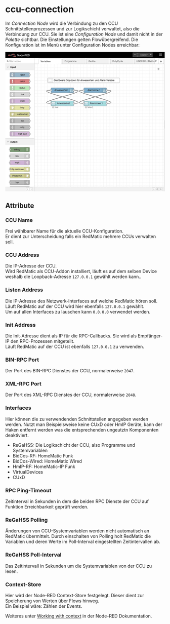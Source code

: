# ccu-connection
 
Im _Connection Node_ wird die Verbindung zu den CCU Schnittstellenprozessen und zur Logikschicht verwaltet,
also die Verbindung zur CCU. Sie ist eine _Configuration Node_ und damit nicht in der _Palette_ sichtbar.
Die Einstellungen gelten Flowübergreifend. Die Konfiguration ist im Menü unter Configuration Nodes erreichbar: 

![](/wiki/images/ccu-config.mov.gif)

## Attribute

### CCU Name

Frei wählbarer Name für die aktuelle CCU-Konfiguration.  
Er dient zur Unterscheidung falls ein RedMatic mehrere CCUs verwalten soll.

### CCU Address

Die IP-Adresse der CCU.  
Wird RedMatic als CCU-Addon installiert, läuft es auf dem selben Device weshalb 
die Loopback-Adresse `127.0.0.1` gewählt werden kann..

### Listen Address

Die IP-Adresse des Netzwerk-Interfaces auf welche RedMatic hören soll.  
Läuft RedMatic auf der CCU wird hier ebenfalls `127.0.0.1` gewählt.  
Um auf allen Interfaces zu lauschen kann `0.0.0.0` verwendet werden. 

### Init Address

Die Init-Adresse dient als IP für die RPC-Callbacks. Sie wird als Empfänger-IP
den RPC-Prozessen mitgeteilt.  
Läuft RedMatic auf der CCU ist ebenfalls `127.0.0.1` zu verwenden.

### BIN-RPC Port

Der Port des BIN-RPC Dienstes der CCU, normalerweise `2047`.

### XML-RPC Port

Der Port des XML-RPC Dienstes der CCU, normalerweise `2048`.

### Interfaces

Hier können die zu verwendenden Schnittstellen angegeben werden werden.
Nutzt man Beispielsweise keine CUxD oder HmIP Geräte, kann der Haken entfernt werden
was die entsprechenden ungeutztn Komponenten deaktiviert.

* ReGaHSS: Die Logikschicht der CCU, also Programme und Systemvariablen
* BidCos-RF: HomeMatic Funk
* BidCos-Wired: HomeMatic Wired
* HmIP-RF: HomeMatic-IP Funk
* VirtualDevices
* CUxD

### RPC Ping-Timeout

Zeitinterval in Sekunden in dem die beiden RPC Dienste der CCU auf Funktion Erreichbarkeit geprüft werden.   

### ReGaHSS Polling

Änderungen von CCU-Systemvariablen werden nicht automatisch an RedMatic übermittelt.
Durch einschalten von Polling holt RedMatic die Variablen und deren Werte im 
Poll-Interval eingestellten Zeitintervallen ab. 

### ReGaHSS Poll-Interval

Das Zeitintervall in Sekunden um die Systemvariablen von der CCU zu lesen.

### Context-Store

Hier wird der Node-RED Context-Store festgelegt. Dieser dient zur Speicherung von Werten über Flows hinweg.  
Ein Beispiel wäre: Zählen der Events.

Weiteres unter [Working with context](https://nodered.org/docs/user-guide/context) in der Node-RED Dokumentation.  
